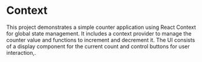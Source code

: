 # Context
This project demonstrates a simple counter application using React Context for global state management. It includes a context provider to manage the counter value and functions to increment and decrement it. The UI consists of a display component for the current count and control buttons for user interaction,.
